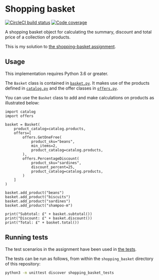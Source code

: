 # Shopping basket

[![CircleCI build status](https://circleci.com/gh/nottrobin/cx-interview-questions.svg?style=shield)](https://circleci.com/gh/nottrobin/cx-interview-questions "CircleCI build status")
[![Code coverage](https://codecov.io/gh/nottrobin/cx-interview-questions/branch/master/graph/badge.svg)](https://codecov.io/gh/nottrobin/cx-interview-questions "Code coverage")

A shopping basket object for calculating the summary, discount and total price of a collection of products.

This is my solution to [the shopping-basket assignment](https://github.com/ecs-cx/cx-interview-questions/blob/master/shopping_basket/assignment.md).

## Usage

This implementation requires Python 3.6 or greater.

The `Basket` class is contained in [`basket.py`](basket.py#L21). It makes use of the products defined in [`catalog.py`](catalog.py) and the offer classes in [`offers.py`](offers.py).

You can use the `Basket` class to add and make calculations on products as illustrated below:

``` python3
import catalog
import offers

basket = Basket(
    product_catalog=catalog.products,
    offers=[
        offers.GetOneFree(
            product_sku="beans",
            min_items=2,
            product_catalog=catalog.products,
        ),
        offers.PercentageDiscount(
            product_sku="sardines",
            discount_percent=25,
            product_catalog=catalog.products,
        )
    ]
)

basket.add_product("beans")
basket.add_product("biscuits")
basket.add_product("sardines")
basket.add_product("shampoo-m")

print("Subtotal: £" + basket.subtotal())
print("Discount: £" + basket.discount())
print("Total: £" + basket.total())
```

## Running tests

The test scenarios in the assignment have been used in [the tests](shopping_basket_tests/test_basket.py).

The tests can be run as follows, from within the `shopping_basket` directory of this repository:

``` bash
python3 -m unittest discover shopping_basket_tests
```
